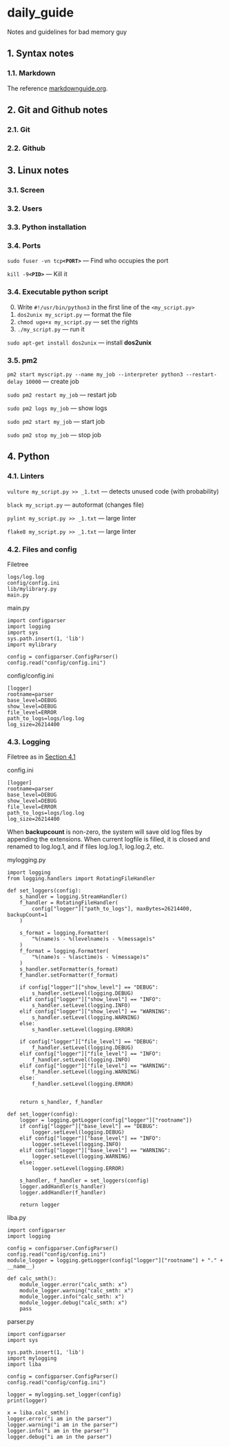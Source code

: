 # daily_guide
Notes and guidelines for bad memory guy

## 1. Syntax notes

### 1.1. Markdown

The reference [markdownguide.org](https://www.markdownguide.org/basic-syntax/).

## 2. Git and Github notes

### 2.1. Git

### 2.2. Github

## 3. Linux notes

### 3.1. Screen

### 3.2. Users

### 3.3. Python installation

### 3.4. Ports

`sudo fuser -vn tcp`**`<PORT>`** &mdash; Find who occupies the port

`kill -9`**`<PID>`** &mdash; Kill it

### 3.4. Executable python script

0. Write `#!/usr/bin/python3` in the first line of the `<my_script.py>`
1. `dos2unix my_script.py` &mdash; format the file
2. `chmod ugo+x my_script.py` &mdash; set the rights
3. `./my_script.py` &mdash; run it 

`sudo apt-get install dos2unix` &mdash; install **dos2unix**

### 3.5. pm2

`pm2 start myscript.py --name my_job --interpreter python3 --restart-delay 10000` &mdash; create job

`sudo pm2 restart my_job` &mdash; restart job

`sudo pm2 logs my_job` &mdash; show logs

`sudo pm2 start my_job` &mdash; start job
 
`sudo pm2 stop my_job` &mdash; stop job

## 4. Python

### 4.1. Linters

`vulture my_script.py >> _1.txt` &mdash; detects unused code (with probability)

`black my_script.py` &mdash; autoformat (changes file)

`pylint my_script.py >> _1.txt` &mdash; large linter

`flake8 my_script.py >> _1.txt` &mdash; large linter

### 4.2. Files and config

Filetree

    logs/log.log
    config/config.ini
    lib/mylibrary.py
    main.py

main.py

    import configparser
    import logging
    import sys
    sys.path.insert(1, 'lib')
    import mylibrary

    config = configparser.ConfigParser()
    config.read("config/config.ini")
    
config/config.ini

    [logger]
    rootname=parser
    base_level=DEBUG
    show_level=DEBUG
    file_level=ERROR
    path_to_logs=logs/log.log
    log_size=26214400
    
### 4.3. Logging

Filetree as in [Section 4.1](#4.2.-Files-and-config)

config.ini

    [logger]
    rootname=parser
    base_level=DEBUG
    show_level=DEBUG
    file_level=ERROR
    path_to_logs=logs/log.log
    log_size=26214400
    
When **backupcount** is non-zero, the system will save old log files by appending the extensions. When current logfile is filled, it is closed and renamed to log.log.1, and if files log.log.1, log.log.2, etc. 
 
mylogging.py

    import logging
    from logging.handlers import RotatingFileHandler

    def set_loggers(config):
        s_handler = logging.StreamHandler()
        f_handler = RotatingFileHandler(
            config["logger"]["path_to_logs"], maxBytes=26214400, backupCount=1
        )

        s_format = logging.Formatter(
            "%(name)s - %(levelname)s - %(message)s"
        )
        f_format = logging.Formatter(
            "%(name)s - %(asctime)s - %(message)s"
        )
        s_handler.setFormatter(s_format)
        f_handler.setFormatter(f_format)

        if config["logger"]["show_level"] == "DEBUG":
            s_handler.setLevel(logging.DEBUG)
        elif config["logger"]["show_level"] == "INFO":
            s_handler.setLevel(logging.INFO)
        elif config["logger"]["show_level"] == "WARNING":
            s_handler.setLevel(logging.WARNING)
        else:
            s_handler.setLevel(logging.ERROR)

        if config["logger"]["file_level"] == "DEBUG":
            f_handler.setLevel(logging.DEBUG)
        elif config["logger"]["file_level"] == "INFO":
            f_handler.setLevel(logging.INFO)
        elif config["logger"]["file_level"] == "WARNING":
            f_handler.setLevel(logging.WARNING)
        else:
            f_handler.setLevel(logging.ERROR)
            
        
        return s_handler, f_handler
        
    def set_logger(config):
        logger = logging.getLogger(config["logger"]["rootname"])
        if config["logger"]["base_level"] == "DEBUG":
            logger.setLevel(logging.DEBUG)
        elif config["logger"]["base_level"] == "INFO":
            logger.setLevel(logging.INFO)
        elif config["logger"]["base_level"] == "WARNING":
            logger.setLevel(logging.WARNING)
        else:
            logger.setLevel(logging.ERROR)
            
        s_handler, f_handler = set_loggers(config)
        logger.addHandler(s_handler)
        logger.addHandler(f_handler)

        return logger

liba.py

    import configparser
    import logging

    config = configparser.ConfigParser()
    config.read("config/config.ini")
    module_logger = logging.getLogger(config["logger"]["rootname"] + "." + __name__)

    def calc_smth():
        module_logger.error("calc_smth: x")
        module_logger.warning("calc_smth: x")
        module_logger.info("calc_smth: x")
        module_logger.debug("calc_smth: x")
        pass
        
parser.py

    import configparser
    import sys

    sys.path.insert(1, 'lib')
    import mylogging
    import liba

    config = configparser.ConfigParser()
    config.read("config/config.ini")

    logger = mylogging.set_logger(config)
    print(logger)

    x = liba.calc_smth()
    logger.error("i am in the parser")
    logger.warning("i am in the parser")
    logger.info("i am in the parser")
    logger.debug("i am in the parser")
